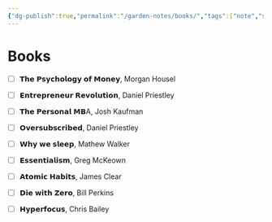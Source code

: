 ```yaml
---
{"dg-publish":true,"permalink":"/garden-notes/books/","tags":["note","seedling"],"created":"2023-10-18T14:53","updated":"2024-11-30T14:59"}
---
```


# Books

- [ ] 𝗧𝗵𝗲 𝗣𝘀𝘆𝗰𝗵𝗼𝗹𝗼𝗴𝘆 𝗼𝗳 𝗠𝗼𝗻𝗲𝘆, Morgan Housel  
- [ ]  𝗘𝗻𝘁𝗿𝗲𝗽𝗿𝗲𝗻𝗲𝘂𝗿 𝗥𝗲𝘃𝗼𝗹𝘂𝘁𝗶𝗼𝗻, Daniel Priestley  
- [ ] 𝗧𝗵𝗲 𝗣𝗲𝗿𝘀𝗼𝗻𝗮𝗹 𝗠𝗕A, Josh Kaufman  
- [ ] 𝗢𝘃𝗲𝗿𝘀𝘂𝗯𝘀𝗰𝗿𝗶𝗯𝗲𝗱, Daniel Priestley  
- [ ] 𝗪𝗵𝘆 𝘄𝗲 𝘀𝗹𝗲𝗲𝗽, Mathew Walker  
- [ ] 𝗘𝘀𝘀𝗲𝗻𝘁𝗶𝗮𝗹𝗶𝘀𝗺, Greg McKeown  
- [ ]  𝗔𝘁𝗼𝗺𝗶𝗰 𝗛𝗮𝗯𝗶𝘁𝘀, James Clear  
- [ ] 𝗗𝗶𝗲 𝘄𝗶𝘁𝗵 𝗭𝗲𝗿𝗼, Bill Perkins  
- [ ] 𝗛𝘆𝗽𝗲𝗿𝗳𝗼𝗰𝘂𝘀, Chris Bailey

